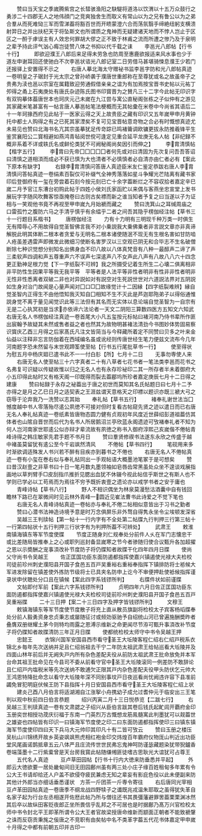 <!-- { "loadSidebar": true } -->
　　赞曰当天宝之季嵗腾紫宫之长彗骇渔阳之駃騠将道洛以饮渭以十五万众鼓行之勇涉二十四郡无人之地伟顔门之竞爽独舍生而取义有常山以为之兄有鲁公以为之弟合羣从而死难恸三军而雪涕葢将豁百世而开瞆蒙澄六合而荡氛翳手缔絶纽躬支横溃射羿日之并出扶杞天于将坠斯文也所谓质之鬼神而无疑建诸天地而不悖人岂止于区区之一酹于虖误主有人效忠何罪胡大僇之正不致于林甫之流而所遭之惨乃及于泉明之辈予持此评气汹心痗岂徒赞八体之书抑以代千载之诔
　　李邕光八郎帖【行书十行】
　　即欲迎濮王八郎后来足得未劳急也防周至惠鹿欲报适来风水事也少于道左申谢耳回还使驰白不次李邕状谘光八郎记室二日劳借马甚堪骑悚息濮王少若门还报驿上安置得不示之
　　右唐人摹北海太守赠袐书监李邕字防和光八郎帖真迹一卷明皇之子琚封于光太宗之曾孙峤袭于濮唐世重郎称在至尊犹或名之故虽帝子之贵弗为渎也邕以宗室在属籍致迎劳通假借亲亲之谊为有加焉按宝晋书史帖以元祐丁夘得之甬上石夷庚处有唐氏杂迹陈氏图书印寳晋为之賛凡三十二字今此帖无印识字有双钩摹体葢唐世本也珂庆元己未嵗在九江尝与寓公直秘阁张栋之子似仲有之游见其家藏米笔甚富有一帖言唐人摹邕帖笔法梗概而无其帖彚在米卷中今尚省其语后二十一年珂掾西府见此帖于一医家云得之天上故贵臣之藏有印识又五年嵗甲申月黄钟托中都士人购得之有之已死其家湮矣不复可见宝晋帖意竒物之合必有时慨想真迹尤未易见也赞曰北海书名亢其宗虽摹犹足传竒踪已鸣褚籥调欧镛更拔永防推羲锋平生鉴赏襄阳公二寳相避如燕鸿青毡阅世傥可逢定见重合延平龙庚无名人帖【非纪録不概非系着不详或轶氏名或鲜伦类犹不可阙秘阁尚矣因引而伸之】
　　李胄清慎帖【楷字五行】
　　李胄曰先帝囗囗囗囗囗者何先或对曰清固为先次复问吾吾答诏曰清慎之道相湏而成必不获已慎为大也清者不必慎慎者必自清亦由仁者必有【案此下原本有缺字】
　　右録李胄清慎问答唐人真迹臣米友仁鉴定恭跋右唐人李胄清慎问答帖真迹一卷绢素百裂仅可补缀气全神秀落落如星斗争耀光芒陆离有藏书家印后登御府有一玺在旁尝着石刻今按元刻已亡十余字葢断烂之不容収拾者嘉定辛巳嵗二月予官江东漕台初购此帖于四姓小侯刘氏家函贮以来偶与客燕坐忠宣堂上发书展玩字字随风吹舞客惊亟掩卷曰古则古矣褾而新之谁当知者予复之曰当遂以子为证相与一笑观他书竟不再视至甲申嵗九月始褫而藏之
　　赞曰洗箕山之耳缄周庙之口雷孤竹之腹防六马之手清乎慎乎有余緼乎二者之间吾其隐乎楞伽经注帖【草书三十一行题目系楷书】
　　唐楞伽经注
　　力有十力明有三明现千种万类一时俱生无有障辱心不用故得自觉圣智佛言我不对小乗説我大乗佛乗者非言説文章亦非真谛解脱此明其体断二根本者贪爱与无明名二根本诸使随泯不现无有生根名害如甘防啮人疮虽差遇雷声即微发此微细习使断名害罗汉以三空观已阴无和合毕志不生名破僧断除七种识觉想分别知名出佛身血不印八故以八体真梵音有八种一最醇声二谛了声三柔软声四调和声五尊重声六不误声七深逺声八不女声此八声有八故八八六十四念更正勤神足根力觉【下一字纸裂不可辨】我之所摄受记着生所生二心壊二俱离相非非平防性生因果平等我无我平等　平等者是人法平等非性者明非有性非非性者明非无性非性悉离者双破二非也对异説如对有説空对生死説世世对六道説法界对五阴説如生身对治门故闻是心量声闻对囗口□囗故缘觉计十二因縁【四字纸裂难辨】縁自觉圣智内正得生不由他悟知我灭知自囗相知不生不灭此是芦迦耶陁弟子以得俗通惟説身觉不离于量见闻觉识此等三法但有其名而无实体以息论端自觉圣智为一自宗有无是二心执冥初是当求亦依谛六法论者一天文二阴阳三算数四医方五知文六知武右唐无名人书楞伽经注真迹一卷首尾大小凡五玺按元标帖曰褚河南乃侍书辈所作匪出宸翰予故疑其未然或售者益之者也然其为故物明甚褚法清劲今书图妙体势固易察识寳庆乙酉三月得之后家髙氏凡注文皆简当与今释藏所着定不同赞曰贝多之叶来金仙益以注释非忘言防伽着在西域编名虽或讹经则传唐世经生笔力便兹文流布今几年河南题字恐未然留与末世观蹄筌使至帖【行书五行尾批草书一行】
　　使至得状为慰五月中杨庆廻已遣书此不一一付白肜【所】七月十二日
　　无事勿専使人来
　　右唐无名人使至帖三十六字真者二十有八草者七花书者一笔法类李邕而花书之名弗复可识疑以传疑故惟以归之无名人也有永存珍袐印二其一所存者半未着御府大小五印得此帖时又有格天阁一印既得而裂去葢郿坞所珍者嘉定庚辰七月十二日得之建康
　　赞曰帖録于永存之袐葢出于唐之初世而莫知其名氏帖题日曰七月十二予亦得之是月之乙巳日月之适契表之王涯兹谓天意格天之印褾以题识亦既三褫大弓之窃辱于沦弃我乃一洗赞以志其始
　　奉礼帖【草书五行】
　　褚奉礼谢世法当囗憾度越中书人零落殆尽逺公夙徳不可接对但时复看古帖窥先贤之迹以遣日而已右唐无名人奉礼帖真迹一卷纸素皆唐物态圆力健有贞观初年风度近世薛绍彭道祖葢仿其体者也山隂自晋世而后代为名书人所居鹅沼兰亭欣蓝永阁遗迹可攷褚奉礼者不知为何人岂河南家世耶逺公似亦辩才辈流故有夙徳之称书入御府淳熙己亥嵗偕不倦帖青峰诗得之韩庄敏家先君手题不书月日
　　赞曰羣贤修禊书法遂东永欣之传盛于越中褚虽莫留犹有逺公至今千岩飒然清风
　　不倦帖【草书四行】
　　笔砚用来多时渐欲调适殊发人书兴若不醉有目疾亦到暮书之不倦也
　　右唐无名人不倦帖真迹一卷有小玺在巻右似与奉礼帖同出一手观帖语大概墨池笔冢于是可想矣
　　赞曰昔汉赵壹之非草书曰十日一笔月数丸墨领袖如皂唇齿常黑虽处众坐不遑谈戏展指画地以草刿臂手□皮刮指爪推折见腮出血犹不休辍今视此帖信乎斯世之有斯人也不学则已学必以工苟焉而为焉往不穷予既折衷壹之遗论亦以戒学书者之安于庸也
　　青峰诗帖【草书八行】
　　野人不相识偶坐为林泉莫漫愁沽酒囊中自有钱回瞻林下路已在翠微间时见云林外青峰一圆近见崔法曹书此诗爱之不觉下笔也
　　右唐无名人青峰诗帖真迹一卷帖亦与奉礼不倦二帖相似意皆出于习书之勤者
　　赞曰心潜书法神造诗境予意是时万念俱屏乐非外骛自得隽永坐令尘埃顿发深省
　　吴越三王判牍帖【第一帖十一行内字有不全处第二帖牒九行判押三行第三帖十一行第四帖状十五行判押三行状字有为判押所葢不可辨处】
　　武肃王
　　敕淮南镇海镇东等军节度使牒
　　节度正随身刘仁规奉处分前件人乆在军门志懐忠干或比差随局皆推奉上之心或职列巡封备显嵗寒之节今者骖随归使合议甄升各加超擢之恩以示奬酬之宠事湏改补节度防子将仍牒知者故牒干化四年四月日牒
　　使尚父守尚书令吴越王
　　佐正匡国功臣东面防遏都指挥使嘉兴镇遏使光禄大夫检校司徒前珍州刺史濮阳县开国子食邑五百戸吴重裕右重裕奉指挥下镇排防将士袛候大军进发除留在镇差使外拣防节级将士已具夹名防申上讫今不审便押赴使袛候指挥谨录状申伏聴处分口且在镇候【案此四字系钱镠所判】
　　右牒件状如前谨牒
　　文帖即付军前【案此六字系钱镠所判】
　　贞明四年六月日佐正匡国功臣东面防遏都指挥使嘉兴镇遏使光禄大夫检校司徒前珍州刺史濮阳县开国子食邑五百戸吴重裕牒
　　二十三日押【案二十三日四字及押字皆钱镠所判】
　　文穆王
　　敕镇海镇东等军节度使节度散子将充上直从散员旗副将检校太子宾客杨瑫牒奉处分前人毅勇资身忠贞秉志或屡随征讨或频効驱驰予自绍统山河已曾遍施酬奬昨者叠膺双册继耀土茅今则特均雨露之恩溥示维新之命更闻尽节洊可甄升事湏改补节度子将仍牒知者故牒清防三年正月日牒
　　使都统检校太师守中书令吴越王押
　　忠懿王
　　衣锦兴国军安国县西市看守圣王大坵陵客程仁绍右仁绍戸税系衣锦北乡毎年先次送纳并足且仁绍翁祖去干宁二年防太祖武肃王给帖巡看大坵陵并及四面山林年前后并无阙失戸内所有杂色差配夫役从前防太祖武肃王批命放免并本军台命其祖王批命见在今县司不委从前看守官中圣王大坵陵滚同一例差防不敢辞论且仁绍戸内塩税米等先次送纳不敢逋欠正限其戸内杂色差配夫役甲头防伏乞元帅大王鸿恩特降批命念以看守大坵陵年深不同别事坟戸日夜巡看尚忧阙违许容下县准前蠲免冒犯明庭伏候王防下县指挥十月日安国县西市看守圣王大坵陵客程仁绍上状
　　建炎己酉八月伯言将适湖湘自江涨挐小舟携幼子成允过耆仲元于临安出三王笔判以观中秋前四日伯言恭题
　　绍兴丙寅二月十三日悦恭览【二跋七行】
　　右吴越三王判牍真迹一卷有文肃勰之子绍兴从臣伯言跋其卷后钱氏起甿闾开覇府金印玉册奕世相授功荗庆衍福于东南一门英烈万古慨想龙筋鳯髓寓此判墨犹可以觌葢世之雄姿也四帖皆有印识一曰镇海军节度使之印二曰东面防遏都指挥使印三曰镇东镇海军节度使印四曰天下兵马大元帅印其印凡十有二皆可攷云
　　赞曰玉册之楼压吴杭山川锦绣开故乡英姿飒飒熊虎相红袍金印交炜煌百年霸府仪物厐山判近出功臣堂风尾画诺鹊抵章五云八体严且庄流传世世民弗忘鬼神呵防谨毖藏题染犹带猊鑪香卷端藻墨十二行紫槖曾是天台房我寳此帖随缣缃匪徒嗜古思耿光大谊犹可占尊王
　　五代名人真迹
　　豆卢草田园帖【行书十行内大徳来防垂悉并平起】
　　外郎云大徳欲要一居处畿甸间旧无田园鄜州虽有两三处小庄子缘百姓租甸多年累有令公大王书请却给还人户盖不欲侵夺疲民兼虑无知之辈妄有影庇色役以此未便副来防其他计外郎当亦细话垂悉谨状　方茶一斤团茶一斤専令寄往
　　右后唐同光宰相豆卢革田园帖真迹一卷唐季不纲龙战四野犊子之谶既兆戎温朱耶取之虽得犹失革自名家子起为行台左丞相遂开佐厯此帖乃所与僧往还书其畏彊藩避罪罟葢栗栗渊冰然其后卒以故纵田客贬夜郎正坐所畏信乎乱邦之不可居也是时据鄜乃髙万兴官检校太师中书令封北平王即革所谓令公大王者官故梁授唐命维新而颛面正朝者不能致褫鞶之诛而反窃贡秉旄之佞唐之不竞职有由矣帖中名不类革字葢五代花书体嘉定甲申嵗十月得之中都有前朝五印并古印一
